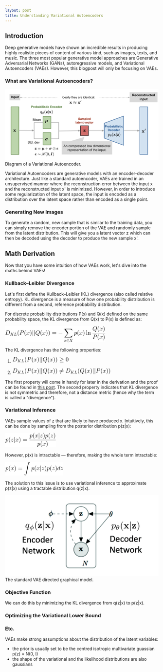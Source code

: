 ```yaml
---
layout: post
title: Understanding Variational Autoencoders
---
```


## Introduction
Deep generative models have shown an incredible results in 
producing highly realistic pieces of content of various kind, 
such as images, texts, and music. The three most popular
generative model approaches are Generative Adversarial Networks (GANs), autoregressive models, 
and Variational Autoencoders (VAEs). However, this blogpost will only be focusing on VAEs.

### What are Variational Autoencoders?
![VAE Diagram](../images/VAE.png)Diagram of a Variational Autoencoder.

Variational Autoencoders are generative models with an encoder-decoder architecture.
Just like a standard autoencoder, VAEs are trained in an unsupervised manner 
where the reconstruction error between the input x and the 
reconstructed input x' is minimized. However, in order to introduce some regularization of the latent space, 
the input is encoded as a distribution over the latent space rather than encoded as a single point.

### Generating New Images
To generate a random, new sample that is similar to the training data, you can simply remove the encoder
portion of the VAE and randomly sample from the latent distribution. 
This will give you a latent vector z which can then be decoded using the decoder to 
produce the new sample x'.

## Math Derivation
Now that you have some intuition of how VAEs work, let's dive into the
maths behind VAEs!

### Kullback–Leibler Divergence
Let's first define the Kullback–Leibler (KL) divergence (also called relative entropy).
KL divergence is a measure of how one probability distribution is different from a second, 
reference probability distribution.

For discrete probability distributions P(x) and Q(x) defined on the same probability space,
the KL divergence from Q(x) to P(x) is defined as:

![KL Divergence](../images/KL-divergence.png)

The KL divergence has the following properties:
1. ![KL Property 1](../images/KL-property-2.png)

2. ![KL Property 2](../images/KL-property-1.png)

The first property will come in handy for later in the derivation and the proof can be found in 
[this post](https://stats.stackexchange.com/questions/335197/why-kl-divergence-is-non-negative).
The second property indicates that KL divergence is not symmetric and therefore, not a distance metric 
(hence why the term is called a "divergence").

### Variational Inference
VAEs sample values of z that are likely to have produced x. Intuitively, this can be done by sampling
from the posterior distribution p(z|x):

![Posterior](../images/posterior.png)

However, p(x) is intractable &mdash; therefore, making the whole term intractable:

![Intractable Integral](../images/integral.png)

The solution to this issue is to use variational inference 
to approximate p(z|x) using a tractable distribution q(z|x).


![Variational Inference](../images/encoder-decoder.png)  
The standard VAE directed graphical model.

### Objective Function
We can do this by minimizing the KL divergence from q(z|x) to p(z|x).

### Optimizing the Variational Lower Bound


### Etc.
VAEs make strong assumptions about the distribution of the latent variables:
* the prior is usually set to be the centred isotropic multivariate guassian p(z) = N(0, I)
* the shape of the variational and the likelihood distributions are also gaussians